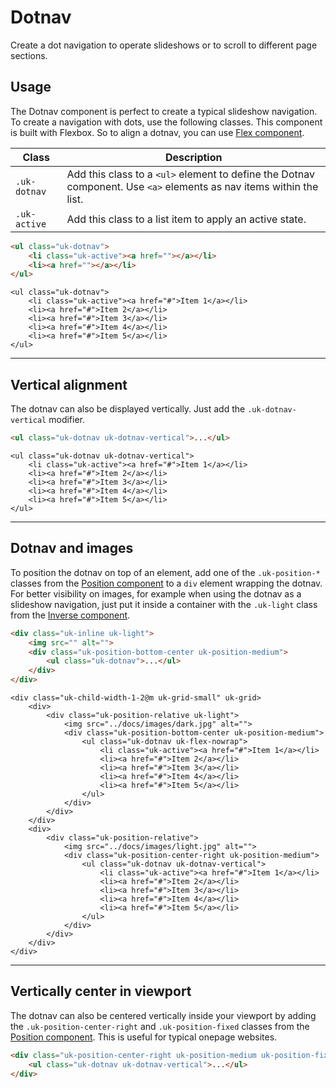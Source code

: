 # Dotnav

<p class="uk-text-lead">Create a dot navigation to operate slideshows or to scroll to different page sections.</p>

## Usage

The Dotnav component is perfect to create a typical slideshow navigation. To create a navigation with dots, use the following classes. This component is built with Flexbox. So to align a dotnav, you can use [Flex component](flex.md).

| Class           | Description                                                                                                         |
|-----------------|---------------------------------------------------------------------------------------------------------------------|
| `.uk-dotnav`    | Add this class to a `<ul>` element to define the Dotnav component. Use `<a>` elements as nav items within the list. |
| `.uk-active `   | Add this class to a list item to apply an active state.                                                             |

```html
<ul class="uk-dotnav">
    <li class="uk-active"><a href=""></a></li>
    <li><a href=""></a></li>
</ul>
```

```example
<ul class="uk-dotnav">
    <li class="uk-active"><a href="#">Item 1</a></li>
    <li><a href="#">Item 2</a></li>
    <li><a href="#">Item 3</a></li>
    <li><a href="#">Item 4</a></li>
    <li><a href="#">Item 5</a></li>
</ul>
```

***

## Vertical alignment

The dotnav can also be displayed vertically. Just add the `.uk-dotnav-vertical` modifier.

```html
<ul class="uk-dotnav uk-dotnav-vertical">...</ul>
```

```example
<ul class="uk-dotnav uk-dotnav-vertical">
    <li class="uk-active"><a href="#">Item 1</a></li>
    <li><a href="#">Item 2</a></li>
    <li><a href="#">Item 3</a></li>
    <li><a href="#">Item 4</a></li>
    <li><a href="#">Item 5</a></li>
</ul>
```


***

## Dotnav and images

To position the dotnav on top of an element, add one of the `.uk-position-*` classes from the [Position component](position.md) to a `div` element wrapping the dotnav. For better visibility on images, for example when using the dotnav as a slideshow navigation, just put it inside a container with the `.uk-light` class from the [Inverse component](inverse.md).

```html
<div class="uk-inline uk-light">
    <img src="" alt="">
    <div class="uk-position-bottom-center uk-position-medium">
        <ul class="uk-dotnav">...</ul>
    </div>
</div>
```

```example
<div class="uk-child-width-1-2@m uk-grid-small" uk-grid>
    <div>
        <div class="uk-position-relative uk-light">
            <img src="../docs/images/dark.jpg" alt="">
            <div class="uk-position-bottom-center uk-position-medium">
                <ul class="uk-dotnav uk-flex-nowrap">
                    <li class="uk-active"><a href="#">Item 1</a></li>
                    <li><a href="#">Item 2</a></li>
                    <li><a href="#">Item 3</a></li>
                    <li><a href="#">Item 4</a></li>
                    <li><a href="#">Item 5</a></li>
                </ul>
            </div>
        </div>
    </div>
    <div>
        <div class="uk-position-relative">
            <img src="../docs/images/light.jpg" alt="">
            <div class="uk-position-center-right uk-position-medium">
                <ul class="uk-dotnav uk-dotnav-vertical">
                    <li class="uk-active"><a href="#">Item 1</a></li>
                    <li><a href="#">Item 2</a></li>
                    <li><a href="#">Item 3</a></li>
                    <li><a href="#">Item 4</a></li>
                    <li><a href="#">Item 5</a></li>
                </ul>
            </div>
        </div>
    </div>
</div>
```

***

## Vertically center in viewport

The dotnav can also be centered vertically inside your viewport by adding the `.uk-position-center-right` and `.uk-position-fixed` classes from the [Position component](position.md). This is useful for typical onepage websites.

```html
<div class="uk-position-center-right uk-position-medium uk-position-fixed">
    <ul class="uk-dotnav uk-dotnav-vertical">...</ul>
</div>
```
